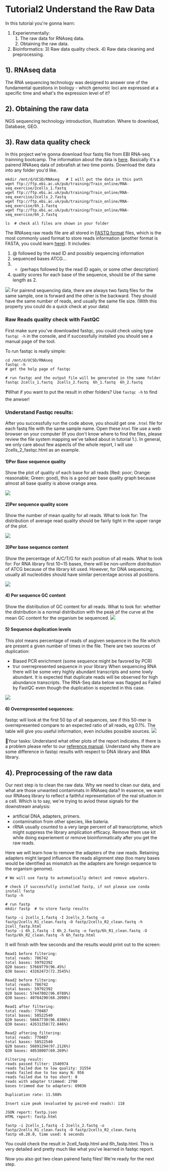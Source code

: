 # Tutorial2 Understand the Raw Data

In this tutorial you're gonna learn:
1. Experienmentally:
    1) The raw data for RNAseq data.
    2) Obtaining the raw data.
2. Bioinformatics:
    3) Raw data quality check.
    4) Raw data cleaning and preprocessing. 
    

## 1). RNAseq data
The RNA sequencing technology was designed to answer one of the fundamental questions in biology - 
which genomic loci are expressed at a specific time and what's the expression level of it? 

## 2). Obtaining the raw data 
NGS sequencing technology introduction, Illustration.
Where to download,
Database,
GEO.

## 3). Raw data quality check
In this project we're gonna download four fastq file from EBI RNA-seq trainning bootcamp. The information about the data is [here](ftp://ftp.ebi.ac.uk/pub/training/Train_online/RNA-seq_exercise/zebrafish-rna-seq.pdf). Basically it's a pairend RNAseq data of zebrafish at two time points. Download the data into any folder you'd like. 
```Shell
mkdir /mnt/d/UCSD/RNAseq   # I will put the data in this path
wget ftp://ftp.ebi.ac.uk/pub/training/Train_online/RNA-seq_exercise/2cells_1.fastq  
wget ftp://ftp.ebi.ac.uk/pub/training/Train_online/RNA-seq_exercise/2cells_2.fastq
wget ftp://ftp.ebi.ac.uk/pub/training/Train_online/RNA-seq_exercise/6h_1.fastq
wget ftp://ftp.ebi.ac.uk/pub/training/Train_online/RNA-seq_exercise/6h_2.fastq

ls  # check all files are shown in your folder 
```
The RNAseq raw reads file are all stored in [FASTQ format](https://en.wikipedia.org/wiki/FASTQ_format) files, which is the most commonly used format to store reads information (another format is FASTA, you could learn [here](https://bioinformatics.stackexchange.com/questions/14/what-is-the-difference-between-fasta-fastq-and-sam-file-formats)). It includes:
1. @ followed by the read ID and possibly sequencing information
2. sequenced bases ATCG...
3. + (perhaps followed by the read ID again, or some other description)
4. quality scores for each base of the sequence, should be of the same length as 2.

<img src="https://github.com/Irenexzwen/BIOE183/blob/master/images/fastq.png">
For pairend sequencing data, there are always two fastq files for the same sample, one is forward and the other is the backward. They should have the same number of reads, and usually the same file size. (With this property you could do a quick check at your data)

### Raw Reads quality check with FastQC
First make sure you've downloaded fastqc, you could check using type `fastqc -h` in the console, and if successfully installed you should see a manual page of the tool. 

To run fastqc is really simple:
```Shell
cd /mnt/d/UCSD/RNAseq
fastqc -h                                                               # get the help page of fastqc

# run fastqc and the output file will be generated in the same folder 
fastqc 2cells_1.fastq  2cells_2.fastq  6h_1.fastq  6h_2.fastq           
```
:question:What if you want to put the result in other folders? Use `fastqc -h` to find the anwser!

### Understand Fastqc results:
After you successfully run the code above, you should get one `.html` file for each fastq file with the same sample name. Open these `html` file use a web browser on your computer (If you don't know where to find the files, please review the file system mapping we've talked about in tutorial 1.). In general, we only care about few aspects of the whole report, I will use 2cells_2_fastqc.html as an example.

#### 1)Per Base sequence quality
Show the plot of quality of each base for all reads (Red: poor; Orange: reasonable; Green: good), this is a good per base quality graph because almost all base quality is above orange area. 


<img src="https://github.com/Irenexzwen/BIOE183/blob/master/images/fastqc_per_base_seq_quality.png">

#### 2)Per sequence quality score
Show the number of mean quality for all reads. What to look for: The distribution of average read quality should be fairly tight in the	
upper range of the plot.

<img src="https://github.com/Irenexzwen/BIOE183/blob/master/images/baseQ.png">

#### 3)Per base sequence content
Show the percentage of A/C/T/G for each position of all reads. What to look for: For RNA library first 10~15 bases, there will be non-uniform distribution of ATCG because of the library kit used. However, for DNA sequencing, usually all nucleotides should have similar percentage across all positions.

<img src="https://github.com/Irenexzwen/BIOE183/blob/master/images/basecontent.png">

#### 4) Per sequence GC content
Show the distribution of GC content for all reads. What to look for: whether the distribution is a normal distribution with the peak pf the curve at the mean GC content for the organism be sequenced. 
<img src="https://github.com/Irenexzwen/BIOE183/blob/master/images/GC.png">

#### 5) Sequence duplication levels
This plot means percentage of reads of asgiven sequence in the file which are present a given number of times in the file. There are two sources of duplication:
- Biased PCR enrichment (some sequence might be favored by PCR)
- trur overrepresented sequence in your library
When sequencing RNA there will be some very highly abundant transcripts and some lowly abundant. It is expected that duplicate reads will be observed for high abundance transcripts. The RNA-Seq data below was flagged as Failed by FastQC even though the duplication is expected in this case.

<img src="https://github.com/Irenexzwen/BIOE183/blob/master/images/dup.png">

#### 6) Overrepresented sequences:
fastqc will look at the first 50 bp of all sequences, see if this 50-mer is overrepresented compare to an expected ratio of all reads, eg 0.1%. The table will give you useful information, even includes possible sources. 
<img src="https://github.com/Irenexzwen/BIOE183/blob/master/images/over.png">

:star2:Your tasks: Understand what other plots of the report indicates. If there is a problem please refer to our [reference manual](http://chagall.med.cornell.edu/RNASEQcourse/FastQC_TutorialAndFAQ_080717.pdf). Understand why there are some difference in fastqc results with respect to DNA library and RNA library. 


## 4). Preprocessing of the raw data 
Our next step is to clean the raw data. Why we need to clean our data, and what are those unwanted contaminats in RNAseq data? 
In essence, we want our RNAseq library to reflect a faithful representation of the real situation in a cell. Which is to say, we're trying to aviod these signals for the downstream analysis:
- artificial DNA, adapters, primers.
- contamination from other species, like bateria.
- rRNA usually counted to a very large percent of all transcriptome, which might suppress the library amplication efficacy. Remove them use kit while doing experiement or remove bioinformatically after you get the raw reads.

Here we will learn how to remove the adapters of the raw reads. Retaining adapters might larged influence the reads alignment step (too many bases would be identified as mismatch as the adapters are foreign sequence to the organism genome). 

```Shell
# We will use fastp to automatically detect and remove adpaters. 

# check if successfully installed fastp, if not please use conda install fastp
fastp -h  

# run fastp
mkdir fastp  # to store fastp results

fastp -i 2cells_1.fastq -I 2cells_2.fastq -o fastp/2cells_R1_clean.fastq -O fastp/2cells_R2_clean.fastq -h 2cell_fastp.html
fastp -i 6h_1.fastq -I 6h_2.fastq -o fastp/6h_R1_clean.fastq -O fastp/6h_R2_clean.fastq -h 6h_fastp.html
```

It will finish with few seconds and the results would print out to the screen:
```Shell
Read1 before filtering:
total reads: 786742
total bases: 59792392
Q20 bases: 57669779(96.45%)
Q30 bases: 43262473(72.3545%)

Read2 before filtering:
total reads: 786742
total bases: 59792392
Q20 bases: 57447802(96.0788%)
Q30 bases: 40784290(68.2098%)

Read1 after filtering:
total reads: 770487
total bases: 58522540
Q20 bases: 56667730(96.8306%)
Q30 bases: 42631358(72.846%)

Read2 aftering filtering:
total reads: 770487
total bases: 58522540
Q20 bases: 56891294(97.2126%)
Q30 bases: 40538007(69.269%)

Filtering result:
reads passed filter: 1540974
reads failed due to low quality: 31554
reads failed due to too many N: 956
reads failed due to too short: 0
reads with adapter trimmed: 2790
bases trimmed due to adapters: 69036

Duplication rate: 11.508%

Insert size peak (evaluated by paired-end reads): 118

JSON report: fastp.json
HTML report: fastp.html

fastp -i 2cells_1.fastq -I 2cells_2.fastq -o fastp/2cells_R1_clean.fastq -O fastp/2cells_R2_clean.fastq
fastp v0.20.0, time used: 6 seconds
```

You could check the result in 2cell_fastp.html and 6h_fastp.html. This is very detailed and pretty much like what you've learned in fastqc report. 

Now you also got two clean pairend fastq files! We're ready for the next step. 



